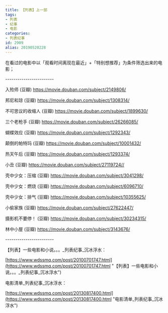 ```yaml
---
title: 【列表】上一部
tags:
- 列表
- 纪事
- 电影
categories:
- 列表纪事
id: 2909
alias: 20190520228
---
```


在看过的电影中以「观看时间离现在最近」+「特别想推荐」为条件筛选出来的电影；

<!-- more-->

\------------------------

入殓师 (豆瓣)
https://movie.douban.com/subject/2149806/

邦尼和琼 (豆瓣)
https://movie.douban.com/subject/1308314/

不可思议的收缩人 (豆瓣)
https://movie.douban.com/subject/1899630/

三个老枪手 (豆瓣)
https://movie.douban.com/subject/26266085/

蝴蝶效应 (豆瓣)
https://movie.douban.com/subject/1292343/

颠倒的帕特玛 (豆瓣)
https://movie.douban.com/subject/10001432/

热天午后 (豆瓣)
https://movie.douban.com/subject/1293374/

小丑 (豆瓣)
https://movie.douban.com/subject/27119724//

壳中少女：压缩 (豆瓣)
https://movie.douban.com/subject/3041298/

壳中少女：燃烧 (豆瓣)
https://movie.douban.com/subject/6096710/

壳中少女：排气 (豆瓣)
https://movie.douban.com/subject/10355625/

小偷家族 (豆瓣)
https://movie.douban.com/subject/27622447/

摄影机不要停！ (豆瓣)
https://movie.douban.com/subject/30234315/

林中小屋 (豆瓣)
https://movie.douban.com/subject/3143676/

\------------------------

【列表】一些电影和小说。。。\_列表纪事\_沉冰浮水：

[https://www.wdssmq.com/post/20100701747.html](https://www.wdssmq.com/post/20100701747.html "【列表】一些电影和小说。。。\_列表纪事\_沉冰浮水")

电影清单\_列表纪事\_沉冰浮水：

[https://www.wdssmq.com/post/20130817400.html](https://www.wdssmq.com/post/20130817400.html "电影清单\_列表纪事\_沉冰浮水")

<!--2909-->
